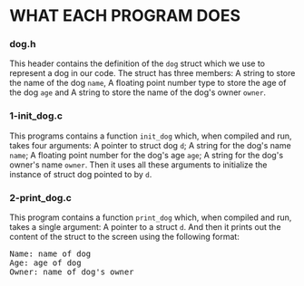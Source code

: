 # WHAT EACH PROGRAM DOES

### dog.h
This header contains the definition of the `dog` struct which we use to represent a dog in our code. The struct has three members: A string to store the name of the dog `name`, A floating point number type to store the age of the dog `age` and A string to store the name of the dog's owner `owner`.

### 1-init_dog.c
This programs contains a function `init_dog` which, when compiled and run, takes four arguments: A pointer to struct dog `d`; A string for the dog's name `name`; A floating point number for the dog's age `age`; A string for the dog's owner's name `owner`. Then it uses all these arguments to initialize the instance of struct dog pointed to by `d`.

### 2-print_dog.c
This program contains a function `print_dog` which, when compiled and run, takes a single argument: A pointer to a struct `d`. And then it prints out the content of the struct to the screen using the following format:
<pre>
Name: name of dog
Age: age of dog
Owner: name of dog's owner
</pre>
 
